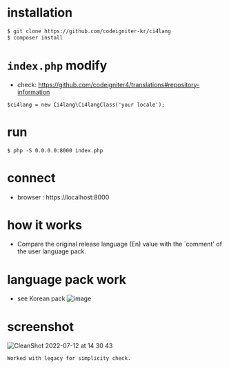 
# installation
```bash
$ git clone https://github.com/codeigniter-kr/ci4lang
$ composer install
```

# `index.php` modify
- check: https://github.com/codeigniter4/translations#repository-information
```
$ci4lang = new Ci4lang\Ci4langClass('your locale');
```

# run
```base
$ php -S 0.0.0.0:8000 index.php
```

# connect
- browser : https://localhost:8000

# how it works
- Compare the original release language (En) value with the `comment' of the user language pack.

# language pack work
- see Korean pack
![image](https://user-images.githubusercontent.com/5427199/178419849-f0b5f4da-723b-4f5a-b123-2f39d73260ea.png)


# screenshot
![CleanShot 2022-07-12 at 14 30 43](https://user-images.githubusercontent.com/5427199/178416303-43539f7c-9d51-42e1-b773-1be9222893eb.png)


```
Worked with legacy for simplicity check.
```
